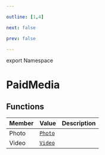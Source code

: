 ```yaml
---

outline: [1,4]

next: false

prev: false

---
```


export Namespace
# PaidMedia

## Functions

| Member | Value | Description |
| :--- | :--- | :--- |
| Photo | [`Photo`](functions\Photo.md) | |
| Video | [`Video`](functions\Video.md) | |
